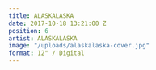 ```yaml
---
title: ALASKALASKA
date: 2017-10-18 13:21:00 Z
position: 6
artist: ALASKALASKA
image: "/uploads/alaskalaska-cover.jpg"
format: 12" / Digital
---
```



